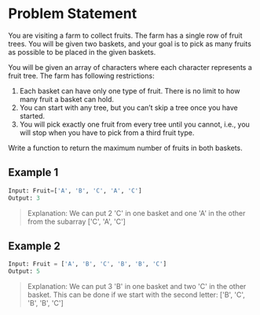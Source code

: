 # Problem Statement

You are visiting a farm to collect fruits. The farm has a single row of fruit
trees. You will be given two baskets, and your goal is to pick as many fruits as
possible to be placed in the given baskets.

You will be given an array of characters where each character represents a fruit
tree. The farm has following restrictions:

1. Each basket can have only one type of fruit. There is no limit to how many
fruit a basket can hold.
2. You can start with any tree, but you can’t skip a tree once you have started.
3. You will pick exactly one fruit from every tree until you cannot, i.e., you
   will stop when you have to pick from a third fruit type.

Write a function to return the maximum number of fruits in both baskets.

## Example 1

```python
Input: Fruit=['A', 'B', 'C', 'A', 'C']
Output: 3
```

> Explanation: We can put 2 'C' in one basket and one 'A' in the other from the
> subarray ['C', 'A', 'C']

## Example 2

```python
Input: Fruit = ['A', 'B', 'C', 'B', 'B', 'C']
Output: 5
```

> Explanation: We can put 3 'B' in one basket and two 'C' in the other basket.
> This can be done if we start with the second letter: ['B', 'C', 'B', 'B', 'C']
